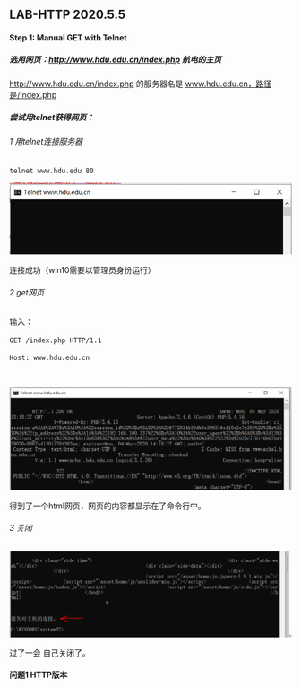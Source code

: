 ## LAB-HTTP 2020.5.5

#### Step 1: Manual GET with Telnet

##### 选用网页：http://www.hdu.edu.cn/index.php 航电的主页

http://www.hdu.edu.cn/index.php 的服务器名是 www.hdu.edu.cn，路径是/index.php

##### 尝试用telnet获得网页：

###### 1 用telnet连接服务器

`telnet www.hdu.edu 80`

![](res/tel1.png)

连接成功（win10需要以管理员身份运行）

###### 2 get网页

输入：

`GET /index.php HTTP/1.1`

`Host: www.hdu.edu.cn`

`      `

![](res/tel2.png)

得到了一个html网页，网页的内容都显示在了命令行中。

###### 3 关闭

![](res/tel3.png)

过了一会 自己关闭了。

#### 问题1 HTTP版本



